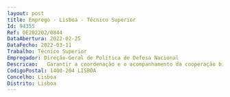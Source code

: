 ```yaml
--- 
layout: post
title: Emprego - Lisboa - Técnico Superior
Id: 94355
Ref: OE202202/0844
DataAbertura: 2022-02-25
DataFecho: 2022-03-11
Trabalho: Técnico Superior
Empregador: Direção-Geral de Política de Defesa Nacional
Descricao:   Garantir a coordenação e o acompanhamento da cooperação bilateral e multilateral na área da defesa   Preparar e integrar reuniões bilaterais e coordenar a elaboração e a concretização dos respetivos planos de atividades    Assegurar a ligação aos adidos de defesa nacionais e estrangeiros    Recolher e analisar dados referentes ao panorama nacional e internacional dos assuntos de segurança e defesa, tendo em vista a elaboração de relatórios e documentos estratégicos e técnicos de apoio à decisão    Apoiar e acompanhar a realização de reuniões, conferências e outros eventos, de âmbito nacional e ou internacional   Apoiar a preparação de pareceres e resposta a solicitações de instituições nacionais e internacionais, na vertente de política de defesa nacional.
CodigoPostal: 1400-204 LISBOA
Concelho: Lisboa
Distrito: Lisboa
--- 
```

